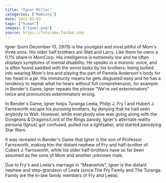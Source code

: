 ```yaml
---
title: "Igner Miller"
categories: ["MomCorp"]
date: 2021-03-03
tags: ["human"]
images: ["Igner.png"]
source: https://futurama.fandom.com/
---
```

Igner (born December 13, 2979) is the youngest and most pitiful of Mom's three sons. His older half brothers are Walt and Larry. Like them he owns a 0.1% share in MomCorp. His intelligence is extremely low and he often displays symptoms of mental disability. He speaks in a moronic voice, and is often found saddled with the worst tasks by his brothers: being bullied into wearing Mom's bra and playing the part of Pamela Anderson's body for her head in a jar. His immaturity means he gets disgusted easy and he has a tendency to repeat what he hears without full comprehension, for example: in Bender's Game, Igner repeats the phrase "We're owl exterminators" twice and pronounces exterminators wrong.

In Bender's Game, Igner helps Turanga Leela, Philip J. Fry I and Hubert J. Farnsworth escape his pursuing brothers, by denying that he had seen anybody to Walt. However, while everybody else was going along with the Dungeons & Dragons/Lord of the Rings parody, Igner's alternate reality persona (Ignus) got confused, pulled out a lightsaber, and started parodying Star Wars.

It was revealed in Bender's Game that Igner is the son of Professor Farnsworth, making him the distant nephew of Fry and half-brother of Cubert J. Farnsworth, while his older half-brothers have so far been assumed as the sons of Mom and another unknown male.

Due to Fry's and Leela's marriage in "Meanwhile", Igner is the distant nephew and step-grandson of Leela (since The Fry Family and The Turanga Family are the in-law family members of Fry and Leela).